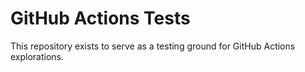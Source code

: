 # GitHub Actions Tests

This repository exists to serve as a testing ground for GitHub Actions explorations.
